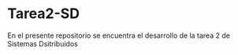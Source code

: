# Tarea2-SD

En el presente repositorio se encuentra el desarrollo de la tarea 2 de Sistemas Dsitribuidos
